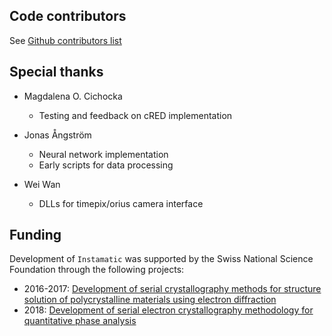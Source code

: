 Code contributors
-----------------

See [Github contributors list](https://github.com/nipy/nipype/graphs/contributors)

Special thanks
--------------

- Magdalena O. Cichocka
  - Testing and feedback on cRED implementation

- Jonas Ångström
  - Neural network implementation
  - Early scripts for data processing

- Wei Wan
  - DLLs for timepix/orius camera interface

Funding
-------

Development of `Instamatic` was supported by the Swiss National Science Foundation through the following projects:

- 2016-2017: [Development of serial crystallography methods for structure solution of polycrystalline materials using electron diffraction](http://p3.snf.ch/project-165282)
- 2018: [Development of serial electron crystallography methodology for quantitative phase analysis](http://p3.snf.ch/Project-177761)
